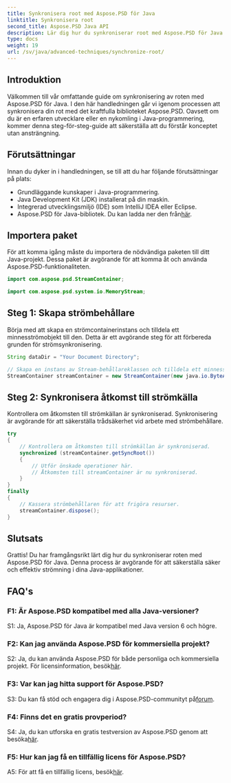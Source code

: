 ```yaml
---
title: Synkronisera root med Aspose.PSD för Java
linktitle: Synkronisera root
second_title: Aspose.PSD Java API
description: Lär dig hur du synkroniserar root med Aspose.PSD för Java. Följ vår steg-för-steg-guide för effektiv Java-strömning.
type: docs
weight: 19
url: /sv/java/advanced-techniques/synchronize-root/
---
```

## Introduktion

Välkommen till vår omfattande guide om synkronisering av roten med Aspose.PSD för Java. I den här handledningen går vi igenom processen att synkronisera din rot med det kraftfulla biblioteket Aspose.PSD. Oavsett om du är en erfaren utvecklare eller en nykomling i Java-programmering, kommer denna steg-för-steg-guide att säkerställa att du förstår konceptet utan ansträngning.

## Förutsättningar

Innan du dyker in i handledningen, se till att du har följande förutsättningar på plats:

- Grundläggande kunskaper i Java-programmering.
- Java Development Kit (JDK) installerat på din maskin.
- Integrerad utvecklingsmiljö (IDE) som IntelliJ IDEA eller Eclipse.
-  Aspose.PSD för Java-bibliotek. Du kan ladda ner den från[här](https://releases.aspose.com/psd/java/).

## Importera paket

För att komma igång måste du importera de nödvändiga paketen till ditt Java-projekt. Dessa paket är avgörande för att komma åt och använda Aspose.PSD-funktionaliteten.

```java
import com.aspose.psd.StreamContainer;

import com.aspose.psd.system.io.MemoryStream;
```

## Steg 1: Skapa strömbehållare

Börja med att skapa en strömcontainerinstans och tilldela ett minnesströmobjekt till den. Detta är ett avgörande steg för att förbereda grunden för strömsynkronisering.

```java
String dataDir = "Your Document Directory";

// Skapa en instans av Stream-behållareklassen och tilldela ett minnesströmobjekt.
StreamContainer streamContainer = new StreamContainer(new java.io.ByteArrayInputStream(new byte[0]));
```

## Steg 2: Synkronisera åtkomst till strömkälla

Kontrollera om åtkomsten till strömkällan är synkroniserad. Synkronisering är avgörande för att säkerställa trådsäkerhet vid arbete med strömbehållare.

```java
try
{
    // Kontrollera om åtkomsten till strömkällan är synkroniserad.
    synchronized (streamContainer.getSyncRoot())
    {
        // Utför önskade operationer här.
        // Åtkomsten till streamContainer är nu synkroniserad.
    }
}
finally
{
    // Kassera strömbehållaren för att frigöra resurser.
    streamContainer.dispose();
}
```

## Slutsats

Grattis! Du har framgångsrikt lärt dig hur du synkroniserar roten med Aspose.PSD för Java. Denna process är avgörande för att säkerställa säker och effektiv strömning i dina Java-applikationer.

## FAQ's

### F1: Är Aspose.PSD kompatibel med alla Java-versioner?

S1: Ja, Aspose.PSD för Java är kompatibel med Java version 6 och högre.

### F2: Kan jag använda Aspose.PSD för kommersiella projekt?

 S2: Ja, du kan använda Aspose.PSD för både personliga och kommersiella projekt. För licensinformation, besök[här](https://purchase.aspose.com/buy).

### F3: Var kan jag hitta support för Aspose.PSD?

 S3: Du kan få stöd och engagera dig i Aspose.PSD-communityt på[forum](https://forum.aspose.com/c/psd/34).

### F4: Finns det en gratis provperiod?

 S4: Ja, du kan utforska en gratis testversion av Aspose.PSD genom att besöka[här](https://releases.aspose.com/).

### F5: Hur kan jag få en tillfällig licens för Aspose.PSD?

 A5: För att få en tillfällig licens, besök[här](https://purchase.aspose.com/temporary-license/).